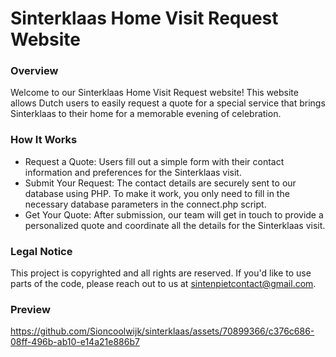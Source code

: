 

# Sinterklaas Home Visit Request Website

### Overview
Welcome to our Sinterklaas Home Visit Request website! This website allows Dutch users to easily request a quote for a special service that brings Sinterklaas to their home for a memorable evening of celebration.

### How It Works
- Request a Quote: Users fill out a simple form with their contact information and preferences for the Sinterklaas visit.
- Submit Your Request: The contact details are securely sent to our database using PHP. To make it work, you only need to fill in the necessary database parameters in the connect.php script.
- Get Your Quote: After submission, our team will get in touch to provide a personalized quote and coordinate all the details for the Sinterklaas visit. 

### Legal Notice
This project is copyrighted and all rights are reserved. If you'd like to use parts of the code, please reach out to us at sintenpietcontact@gmail.com.

### Preview
https://github.com/Sioncoolwijk/sinterklaas/assets/70899366/c376c686-08ff-496b-ab10-e14a21e886b7

